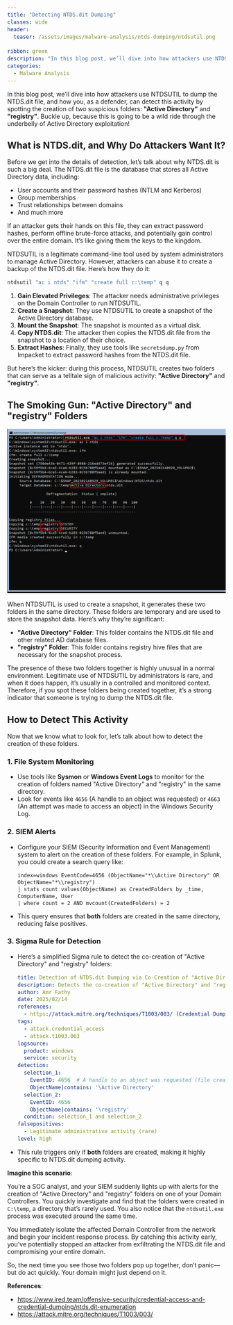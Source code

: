 ```yaml
---
title: "Detecting NTDS.dit Dumping"
classes: wide
header:
  teaser: /assets/images/malware-analysis/ntds-dumping/ntdsutil.png

ribbon: green
description: "In this blog post, we’ll dive into how attackers use NTDSUTIL to dump the NTDS.dit file, and how you, as a defender, can detect this activity by spotting the creation of two suspicious folders: 'Active Directory' and 'registry'."
categories:
  - Malware Analysis
---
```


In this blog post, we’ll dive into how attackers use NTDSUTIL to dump the NTDS.dit file, and how you, as a defender, can detect this activity by spotting the creation of two suspicious folders: **"Active Directory"** and **"registry"**. Buckle up, because this is going to be a wild ride through the underbelly of Active Directory exploitation!

## What is NTDS.dit, and Why Do Attackers Want It?

Before we get into the details of detection, let’s talk about why NTDS.dit is such a big deal. The NTDS.dit file is the database that stores all Active Directory data, including:

- User accounts and their password hashes (NTLM and Kerberos)
- Group memberships
- Trust relationships between domains
- And much more

If an attacker gets their hands on this file, they can extract password hashes, perform offline brute-force attacks, and potentially gain control over the entire domain. It’s like giving them the keys to the kingdom.


NTDSUTIL is a legitimate command-line tool used by system administrators to manage Active Directory. However, attackers can abuse it to create a backup of the NTDS.dit file. Here’s how they do it:


```bash
ntdsutil "ac i ntds" "ifm" "create full c:\temp" q q
```

1. **Gain Elevated Privileges**: The attacker needs administrative privileges on the Domain Controller to run NTDSUTIL.
2. **Create a Snapshot**: They use NTDSUTIL to create a snapshot of the Active Directory database.
3. **Mount the Snapshot**: The snapshot is mounted as a virtual disk.
4. **Copy NTDS.dit**: The attacker then copies the NTDS.dit file from the snapshot to a location of their choice.
5. **Extract Hashes**: Finally, they use tools like `secretsdump.py` from Impacket to extract password hashes from the NTDS.dit file.

But here’s the kicker: during this process, NTDSUTIL creates two folders that can serve as a telltale sign of malicious activity: **"Active Directory"** and **"registry"**.


## The Smoking Gun: "Active Directory" and "registry" Folders


![ntdsutil.exe](/assets/images/malware-analysis/ntds-dumping/ntdsutil.png)

When NTDSUTIL is used to create a snapshot, it generates these two folders in the same directory. These folders are temporary and are used to store the snapshot data. Here’s why they’re significant:

- **"Active Directory" Folder**: This folder contains the NTDS.dit file and other related AD database files.
- **"registry" Folder**: This folder contains registry hive files that are necessary for the snapshot process.

The presence of these two folders together is highly unusual in a normal environment. Legitimate use of NTDSUTIL by administrators is rare, and when it does happen, it’s usually in a controlled and monitored context. Therefore, if you spot these folders being created together, it’s a strong indicator that someone is trying to dump the NTDS.dit file.

## How to Detect This Activity

Now that we know what to look for, let’s talk about how to detect the creation of these folders. 

### 1. **File System Monitoring**
   - Use tools like **Sysmon** or **Windows Event Logs** to monitor for the creation of folders named "Active Directory" and "registry" in the same directory.
   - Look for events like `4656` (A handle to an object was requested) or `4663` (An attempt was made to access an object) in the Windows Security Log.

### 2. **SIEM Alerts**
   - Configure your SIEM (Security Information and Event Management) system to alert on the creation of these folders. For example, in Splunk, you could create a search query like:
     ```
     index=windows EventCode=4656 (ObjectName="*\\Active Directory" OR ObjectName="*\\registry")
     | stats count values(ObjectName) as CreatedFolders by _time, ComputerName, User
     | where count = 2 AND mvcount(CreatedFolders) = 2
     ```
   - This query ensures that **both** folders are created in the same directory, reducing false positives.

### 3. **Sigma Rule for Detection**
   - Here’s a simplified Sigma rule to detect the co-creation of "Active Directory" and "registry" folders:

     ```yaml
     title: Detection of NTDS.dit Dumping via Co-Creation of "Active Directory" and "registry" Folders
     description: Detects the co-creation of "Active Directory" and "registry" folders in the same directory, which is indicative of NTDS.dit dumping using NTDSUTIL.
     author: Amr Fathy
     date: 2025/02/14
     references:
       - https://attack.mitre.org/techniques/T1003/003/ (Credential Dumping: NTDS)
     tags:
       - attack.credential_access
       - attack.t1003.003
     logsource:
       product: windows
       service: security
     detection:
       selection_1:
         EventID: 4656  # A handle to an object was requested (file creation)
         ObjectName|contains: '\Active Directory'
       selection_2:
         EventID: 4656
         ObjectName|contains: '\registry'
       condition: selection_1 and selection_2
     falsepositives:
       - Legitimate administrative activity (rare)
     level: high
     ```

   - This rule triggers only if **both** folders are created, making it highly specific to NTDS.dit dumping activity.


**Imagine this scenario**: 

You’re a SOC analyst, and your SIEM suddenly lights up with alerts for the creation of "Active Directory" and "registry" folders on one of your Domain Controllers. You quickly investigate and find that the folders were created in `C:\temp`, a directory that’s rarely used. You also notice that the `ntdsutil.exe` process was executed around the same time.

You immediately isolate the affected Domain Controller from the network and begin your incident response process. By catching this activity early, you’ve potentially stopped an attacker from exfiltrating the NTDS.dit file and compromising your entire domain.

So, the next time you see those two folders pop up together, don’t panic—but do act quickly. Your domain might just depend on it.



**References**:
- https://www.ired.team/offensive-security/credential-access-and-credential-dumping/ntds.dit-enumeration
- https://attack.mitre.org/techniques/T1003/003/

